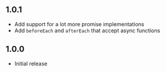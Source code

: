 ## 1.0.1

- Add support for a lot more promise implementations
- Add `beforeEach` and `afterEach` that accept async functions

## 1.0.0

- Initial release
